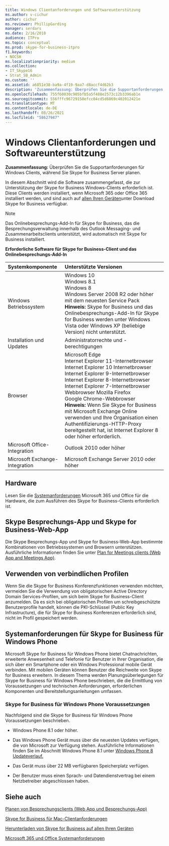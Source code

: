 ```yaml
---
title: Windows Clientanforderungen und Softwareunterstützung
ms.author: v-cichur
author: cichur
ms.reviewer: PhillipGarding
manager: serdars
ms.date: 2/16/2018
audience: ITPro
ms.topic: conceptual
ms.prod: skype-for-business-itpro
f1.keywords:
- NOCSH
ms.localizationpriority: medium
ms.collection:
- IT_Skype16
- Strat_SB_Admin
ms.custom: ''
ms.assetid: a6851e38-ba9a-4f19-9aa7-d8accf4d62b3
description: 'Zusammenfassung: Überprüfen Sie die Supportanforderungen für Windows Clients bei der Planung Skype for Business Server.'
ms.openlocfilehash: 755f60030c905bfb5a5f488e2573c12b3396ab1e
ms.sourcegitcommit: 556fffc96729150efcc04cd5d6069c402012421e
ms.translationtype: MT
ms.contentlocale: de-DE
ms.lasthandoff: 08/26/2021
ms.locfileid: "58627947"
---
```

# <a name="windows-client-requirements-and-software-support"></a>Windows Clientanforderungen und Softwareunterstützung
 
**Zusammenfassung:** Überprüfen Sie die Supportanforderungen für Windows Clients, während Sie Skype for Business Server planen.
  
In diesem Abschnitt wird die Software zusammengefasst, die zur Unterstützung der Skype for Business Windows-Clients erforderlich ist. Diese Clients werden installiert, wenn Microsoft 365 oder Office 365 installiert werden, und sind auch auf [allen Ihren Geräten](https://products.office.com/skype-for-business/download-app?tab=tabs-3)unter Download Skype for Business verfügbar.
  
> [!NOTE]
> Das Onlinebesprechungs-Add-In für Skype for Business, das die Besprechungsverwaltung innerhalb des Outlook Messaging- und Zusammenarbeitsclients unterstützt, wird automatisch mit Skype for Business installiert. 
  
**Erforderliche Software für Skype for Business-Client und das Onlinebesprechungs-Add-In**

|**Systemkomponente**|**Unterstützte Versionen**|
|:-----|:-----|
|Windows Betriebssystem  <br/> |Windows 10  <br/> Windows 8.1  <br/> Windows 8 <br/> Windows Server 2008 R2 oder höher mit dem neuesten Service Pack  <br/> **Hinweis:** Skype for Business und das Onlinebesprechungs-Add-In für Skype for Business werden unter Windows Vista oder Windows XP (beliebige Version) nicht unterstützt. <br/> |
|Installation und Updates  <br/> |Administratorrechte und -berechtigungen  <br/> |
|Browser  <br/> |Microsoft Edge  <br/> Internet Explorer 11-Internetbrowser  <br/>  Internet Explorer 10 Internetbrowser <br/> Internet Explorer 9-Internetbrowser  <br/> Internet Explorer 8-Internetbrowser  <br/> Internet Explorer 7-Internetbrowser  <br/> Webbrowser Mozilla Firefox  <br/>  Google Chrome-Webbrowser  <br/>**Hinweis:** Wenn Sie Skype for Business mit Microsoft Exchange Online verwenden und Ihre Organisation einen Authentifizierungs-HTTP-Proxy bereitgestellt hat, ist Internet Explorer 8 oder höher erforderlich.           |
|Microsoft Office-Integration  <br/> | Outlook 2010 oder höher |
|Microsoft Exchange-Integration  <br/> | Microsoft Exchange Server 2010 oder höher  | 
   
## <a name="hardware"></a>Hardware

Lesen Sie die [Systemanforderungen](https://products.office.com/office-system-requirements) Microsoft 365 und Office für die Hardware, die zum Ausführen des Skype for Business-Clients erforderlich ist.
  
## <a name="skype-meetings-app-and-skype-for-business-web-app"></a>Skype Besprechungs-App und Skype for Business-Web-App 

Die Skype Besprechungs-App und Skype for Business-Web-App bestimmte Kombinationen von Betriebssystemen und Browsern unterstützen. Ausführliche Informationen finden Sie unter [Plan for Meetings clients (Web App and Meetings App)](meetings-clients.md). 
  
## <a name="using-mandatory-profiles"></a>Verwenden von verbindlichen Profilen

Wenn Sie die Skype for Business Konferenzfunktionen verwenden möchten, vermeiden Sie die Verwendung von obligatorischen Active Directory Domain Services-Profilen, um sich beim Skype for Business-Client anzumelden. Da es sich bei obligatorischen Profilen um schreibgeschützte Benutzerprofile handelt, können die PKI-Schlüssel (Public Key Infrastructure), die für Skype for Business Konferenzen erforderlich sind, nicht im Profil gespeichert werden. 
  
## <a name="system-requirements-for-skype-for-business-for-windows-phone"></a>Systemanforderungen für Skype for Business für Windows Phone
 
 
Microsoft Skype for Business für Windows Phone bietet Chatnachrichten, erweiterte Anwesenheit und Telefonie für Benutzer in Ihrer Organisation, die sich über ein Smartphone oder ein Windows Professional mobile Gerät verbinden. Mit mobilen Geräten können Benutzer die Reichweite von Skype for Business erweitern. In diesem Thema werden Planungsüberlegungen für Skype for Business für Windows Phone beschrieben, die die Ermittlung von Voraussetzungen und technischen Anforderungen, erforderlichen Komponenten und Bereitstellungsanleitungen umfassen.
  
### <a name="skype-for-business-for-windows-phone-prerequisites"></a>Skype for Business für Windows Phone Voraussetzungen

Nachfolgend sind die Skype for Business für Windows Phone Voraussetzungen beschrieben.
  
- Windows Phone 8.1 oder höher.
    
- Das Windows Phone Gerät muss über die neuesten Updates verfügen, die von Microsoft zur Verfügung stehen. Ausführliche Informationen finden Sie im Abschnitt Windows Phone 8.1 unter [Windows Phone 8 Updateverlauf.](https://go.microsoft.com/fwlink/p/?LinkID=281961)
    
- Das Gerät muss über 22 MB verfügbaren Speicherplatz verfügen.
    
- Der Benutzer muss einen Sprach- und Datendienstvertrag bei einem Netzbetreiber abgeschlossen haben.


## <a name="see-also"></a>Siehe auch

[Planen von Besprechungsclients (Web App und Besprechungs-App)](meetings-clients.md)
  
[Skype for Business für Mac-Clientanforderungen](mac-requirements.md)

[Herunterladen von Skype for Business auf allen Ihren Geräten](https://products.office.com/skype-for-business/download-app?tab=tabs-3)
  
[Microsoft 365 und Office Systemanforderungen](https://products.office.com/office-system-requirements)
